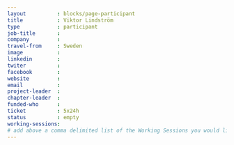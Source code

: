 ```yaml
---
layout          : blocks/page-participant
title           : Viktor Lindström
type            : participant
job-title       :
company         :
travel-from     : Sweden
image           :
linkedin        :
twiter          :
facebook        :
website         :
email           :
project-leader  :
chapter-leader  :
funded-who      :
ticket          : 5x24h
status          : empty
working-sessions:
# add above a comma delimited list of the Working Sessions you would like to attend (use the session's title)
---
```


<!-- put more details about participant here -->
